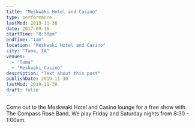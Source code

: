 ```yaml
---
title: "Meskwaki Hotel and Casino"
type: performance
lastMod: 2019-11-30
date: 2017-09-16
startTime: "8:30pm"
endTime: "1am"
location: "Meskwaki Hotel and Casino"
city: "Tama, IA"
venues:
  - "Tama"
  - "Meskwaki Casino"
description: "Text about this post"
publishDate: 2019-11-30
lastMod: 2019-11-30
draft: false
---
```


Come out to the Meskwaki Hotel and Casino lounge for a free show with The Compass Rose Band. We play Friday and Saturday nights from 8:30 - 1:00am.
